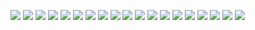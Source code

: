 ![](https://raw.githubusercontent.com/AdvaitaHealth/AdvaitaHealth/main/about%20us/image/ppt.jpg/9c85a1c13940469ce0ebf4210012f2a7s1bU3vei58TCSrI3-0.jpg)
![](https://raw.githubusercontent.com/AdvaitaHealth/AdvaitaHealth/main/about%20us/image/ppt.jpg/9c85a1c13940469ce0ebf4210012f2a7s1bU3vei58TCSrI3-1.jpg)
![](https://raw.githubusercontent.com/AdvaitaHealth/AdvaitaHealth/main/about%20us/image/ppt.jpg/9c85a1c13940469ce0ebf4210012f2a7s1bU3vei58TCSrI3-2.jpg)
![](https://raw.githubusercontent.com/AdvaitaHealth/AdvaitaHealth/main/about%20us/image/ppt.jpg/9c85a1c13940469ce0ebf4210012f2a7s1bU3vei58TCSrI3-3.jpg)
![](https://raw.githubusercontent.com/AdvaitaHealth/AdvaitaHealth/main/about%20us/image/ppt.jpg/9c85a1c13940469ce0ebf4210012f2a7s1bU3vei58TCSrI3-4.jpg)
![](https://raw.githubusercontent.com/AdvaitaHealth/AdvaitaHealth/main/about%20us/image/ppt.jpg/9c85a1c13940469ce0ebf4210012f2a7s1bU3vei58TCSrI3-5.jpg)
![](https://raw.githubusercontent.com/AdvaitaHealth/AdvaitaHealth/main/about%20us/image/ppt.jpg/9c85a1c13940469ce0ebf4210012f2a7s1bU3vei58TCSrI3-6.jpg)
![](https://raw.githubusercontent.com/AdvaitaHealth/AdvaitaHealth/main/about%20us/image/ppt.jpg/9c85a1c13940469ce0ebf4210012f2a7s1bU3vei58TCSrI3-7.jpg)
![](https://raw.githubusercontent.com/AdvaitaHealth/AdvaitaHealth/main/about%20us/image/ppt.jpg/9c85a1c13940469ce0ebf4210012f2a7s1bU3vei58TCSrI3-8.jpg)
![](https://raw.githubusercontent.com/AdvaitaHealth/AdvaitaHealth/main/about%20us/image/ppt.jpg/9c85a1c13940469ce0ebf4210012f2a7s1bU3vei58TCSrI3-9.jpg)
![](https://raw.githubusercontent.com/AdvaitaHealth/AdvaitaHealth/main/about%20us/image/ppt.jpg/9c85a1c13940469ce0ebf4210012f2a7s1bU3vei58TCSrI3-10.jpg)
![](https://raw.githubusercontent.com/AdvaitaHealth/AdvaitaHealth/main/about%20us/image/ppt.jpg/9c85a1c13940469ce0ebf4210012f2a7s1bU3vei58TCSrI3-11.jpg)
![](https://raw.githubusercontent.com/AdvaitaHealth/AdvaitaHealth/main/about%20us/image/ppt.jpg/9c85a1c13940469ce0ebf4210012f2a7s1bU3vei58TCSrI3-12.jpg)
![](https://raw.githubusercontent.com/AdvaitaHealth/AdvaitaHealth/main/about%20us/image/ppt.jpg/9c85a1c13940469ce0ebf4210012f2a7s1bU3vei58TCSrI3-13.jpg)
![](https://raw.githubusercontent.com/AdvaitaHealth/AdvaitaHealth/main/about%20us/image/ppt.jpg/9c85a1c13940469ce0ebf4210012f2a7s1bU3vei58TCSrI3-14.jpg)
![](https://raw.githubusercontent.com/AdvaitaHealth/AdvaitaHealth/main/about%20us/image/ppt.jpg/9c85a1c13940469ce0ebf4210012f2a7s1bU3vei58TCSrI3-15.jpg)
![](https://raw.githubusercontent.com/AdvaitaHealth/AdvaitaHealth/main/about%20us/image/ppt.jpg/9c85a1c13940469ce0ebf4210012f2a7s1bU3vei58TCSrI3-16.jpg)
![](https://raw.githubusercontent.com/AdvaitaHealth/AdvaitaHealth/main/about%20us/image/ppt.jpg/9c85a1c13940469ce0ebf4210012f2a7s1bU3vei58TCSrI3-17.jpg)
![](https://raw.githubusercontent.com/AdvaitaHealth/AdvaitaHealth/main/about%20us/image/ppt.jpg/9c85a1c13940469ce0ebf4210012f2a7s1bU3vei58TCSrI3-18.jpg)

